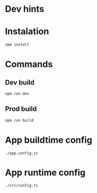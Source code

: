 Dev hints
==========

# Instalation

```sh
npm install
```

# Commands

## Dev build

```sh
npm run dev
```

## Prod build

```sh
npm run build
```

# App buildtime config

`./app.config.js`

# App runtime config

`./src/config.ts`
